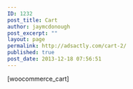 ```yaml
---
ID: 1232
post_title: Cart
author: jaymcdonough
post_excerpt: ""
layout: page
permalink: http://adsactly.com/cart-2/
published: true
post_date: 2013-12-18 07:56:51
---
```

[woocommerce_cart]